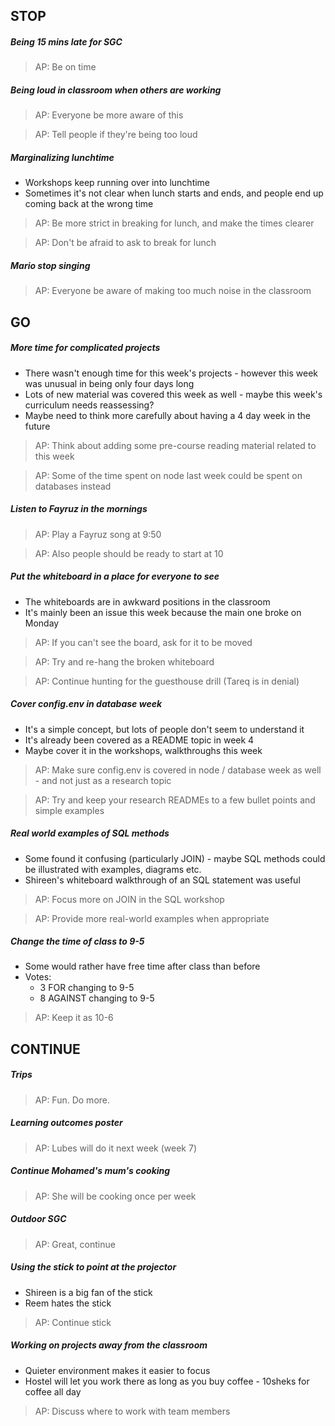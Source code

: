 ## STOP

##### Being 15 mins late for SGC
> AP: Be on time

##### Being loud in classroom when others are working
> AP: Everyone be more aware of this

> AP: Tell people if they're being too loud

##### Marginalizing lunchtime
- Workshops keep running over into lunchtime
- Sometimes it's not clear when lunch starts and ends, and people end up coming back at the wrong time

> AP: Be more strict in breaking for lunch, and make the times clearer

> AP: Don't be afraid to ask to break for lunch

##### Mario stop singing
> AP: Everyone be aware of making too much noise in the classroom

## GO

##### More time for complicated projects
- There wasn't enough time for this week's projects - however this week was unusual in being only four days long
- Lots of new material was covered this week as well - maybe this week's curriculum needs reassessing?
- Maybe need to think more carefully about having a 4 day week in the future

> AP: Think about adding some pre-course reading material related to this week

> AP: Some of the time spent on node last week could be spent on databases instead

##### Listen to Fayruz in the mornings
> AP: Play a Fayruz song at 9:50

> AP: Also people should be ready to start at 10

##### Put the whiteboard in a place for everyone to see
- The whiteboards are in awkward positions in the classroom
- It's mainly been an issue this week because the main one broke on Monday

> AP: If you can't see the board, ask for it to be moved

> AP: Try and re-hang the broken whiteboard

> AP: Continue hunting for the guesthouse drill (Tareq is in denial)

##### Cover config.env in database week
- It's a simple concept, but lots of people don't seem to understand it
- It's already been covered as a README topic in week 4
- Maybe cover it in the workshops, walkthroughs this week

> AP: Make sure config.env is covered in node / database week as well - and not just as a research topic

> AP: Try and keep your research READMEs to a few bullet points and simple examples

##### Real world examples of SQL methods
- Some found it confusing (particularly JOIN) - maybe SQL methods could be illustrated with examples, diagrams etc.
- Shireen's whiteboard walkthrough of an SQL statement was useful

> AP: Focus more on JOIN in the SQL workshop

> AP: Provide more real-world examples when appropriate

##### Change the time of class to 9-5
- Some would rather have free time after class than before
- Votes:
    - 3 FOR changing to 9-5
    - 8 AGAINST changing to 9-5

> AP: Keep it as 10-6

## CONTINUE

##### Trips
> AP: Fun. Do more.

##### Learning outcomes poster
> AP: Lubes will do it next week (week 7)

##### Continue Mohamed's mum's cooking
> AP: She will be cooking once per week

##### Outdoor SGC
> AP: Great, continue

##### Using the stick to point at the projector
- Shireen is a big fan of the stick
- Reem hates the stick

> AP: Continue stick

##### Working on projects away from the classroom
- Quieter environment makes it easier to focus
- Hostel will let you work there as long as you buy coffee - 10sheks for coffee all day

> AP: Discuss where to work with team members
